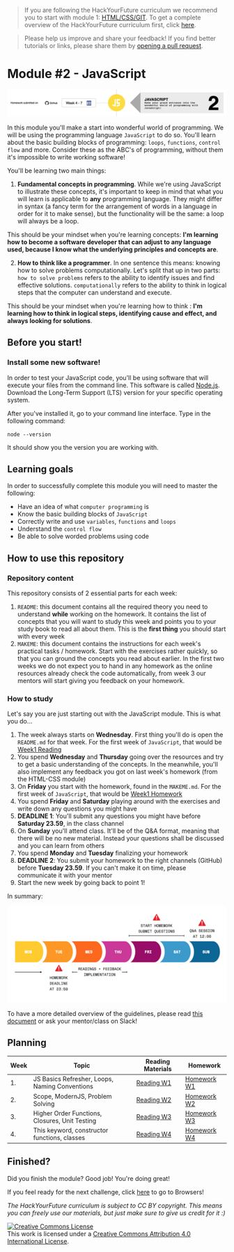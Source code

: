 > If you are following the HackYourFuture curriculum we recommend you to start with module 1: [HTML/CSS/GIT](https://github.com/HackYourFuture/HTML-CSS). To get a complete overview of the HackYourFuture curriculum first, click [here](https://github.com/HackYourFuture/curriculum).

> Please help us improve and share your feedback! If you find better tutorials
> or links, please share them by [opening a pull request](https://github.com/HackYourFuture/JavaScript/pulls).

# Module #2 - JavaScript

![JavaScript](./assets/javascript.png)

In this module you'll make a start into wonderful world of programming. We will be using the programming language `JavaScript` to do so. You'll learn about the basic building blocks of programming: `loops`, `functions`, `control flow` and more. Consider these as the ABC's of programming, without them it's impossible to write working software!

You'll be learning two main things:

1. **Fundamental concepts in programming**. While we're using JavaScript to illustrate these concepts, it's important to keep in mind that what you will learn is applicable to **any** programming language. They might differ in syntax (a fancy term for the arrangement of words in a language in order for it to make sense), but the functionality will be the same: a loop will always be a loop.

This should be your mindset when you're learning concepts: **I'm learning how to become a software developer that can adjust to any language used, because I know what the underlying principles and concepts are**.

2. **How to think like a programmer**. In one sentence this means: knowing how to solve problems computationally. Let's split that up in two parts: `how to solve problems` refers to the ability to identify issues and find effective solutions. `computationally` refers to the ability to think in logical steps that the computer can understand and execute.

This should be your mindset when you're learning how to think : **I'm learning how to think in logical steps, identifying cause and effect, and always looking for solutions**.

## Before you start!

### Install some new software!

In order to test your JavaScript code, you'll be using software that will execute your files from the command line. This software is called [Node.js](https://nodejs.org/en/download/). Download the Long-Term Support (LTS) version for your specific operating system.

After you've installed it, go to your command line interface. Type in the following command:

```
node --version
```

It should show you the version you are working with.

## Learning goals

In order to successfully complete this module you will need to master the following:

- Have an idea of what `computer programming` is
- Know the basic building blocks of `JavaScript`
- Correctly write and use `variables`, `functions` and `loops`
- Understand the `control flow`
- Be able to solve worded problems using code

## How to use this repository

### Repository content

This repository consists of 2 essential parts for each week:

1. `README`: this document contains all the required theory you need to understand **while** working on the homework. It contains the list of concepts that you will want to study this week and points you to your study book to read all about them. This is the **first thing** you should start with every week
2. `MAKEME`: this document contains the instructions for each week's practical tasks / homework. Start with the exercises rather quickly, so that you can ground the concepts you read about earlier. In the first two weeks we do not expect you to hand in any homework as the online resources already check the code automatically, from week 3 our mentors will start giving you feedback on your homework.

### How to study

Let's say you are just starting out with the JavaScript module. This is what you do...

1. The week always starts on **Wednesday**. First thing you'll do is open the `README.md` for that week. For the first week of `JavaScript`, that would be [Week1 Reading](/Week1/README.md)
2. You spend **Wednesday** and **Thursday** going over the resources and try to get a basic understanding of the concepts. In the meanwhile, you'll also implement any feedback you got on last week's homework (from the HTML-CSS module)
3. On **Friday** you start with the homework, found in the `MAKEME.md`. For the first week of `JavaScript`, that would be [Week1 Homework](/Week1/MAKEME.md)
4. You spend **Friday** and **Saturday** playing around with the exercises and write down any questions you might have
5. **DEADLINE 1**: You'll submit any questions you might have before **Saturday 23.59**, in the class channel
6. On **Sunday** you'll attend class. It'll be of the Q&A format, meaning that there will be no new material. Instead your questions shall be discussed and you can learn from others
7. You spend **Monday** and **Tuesday** finalizing your homework
8. **DEADLINE 2**: You submit your homework to the right channels (GitHub) before **Tuesday 23.59**. If you can't make it on time, please communicate it with your mentor
9. Start the new week by going back to point 1!

In summary:

![Weekflow](assets/weekflow.png)

To have a more detailed overview of the guidelines, please read [this document](https://docs.google.com/document/d/1JUaEbxMQTyljAPFsWIbbLwwvvIXZ0VCHmCCN8RaeVIc/edit?usp=sharing) or ask your mentor/class on Slack!


## Planning

| Week | Topic                                                      | Reading Materials                                                                       | Homework                                                                                 |
| ---- | ---------------------------------------------------------- | --------------------------------------------------------------------------------------- | ---------------------------------------------------------------------------------------- |
| 1.   | JS Basics Refresher, Loops, Naming Conventions                         | [Reading W1](/Week1/README.md) | [Homework W1](/Week1/MAKEME.md) |
| 2.   | Scope, ModernJS, Problem Solving                                       | [Reading W2](/Week2/README.md) | [Homework W2](/Week2/MAKEME.md) |
| 3.   | Higher Order Functions, Closures, Unit Testing                         | [Reading W3](/Week3/README.md) | [Homework W3](/Week3/MAKEME.md) |
| 4.   | This keyword, constructor functions, classes                           | [Reading W4](/Week4/README.md) | [Homework W4](/Week4/MAKEME.md) |

## Finished?

Did you finish the module? Good job! You're doing great!

If you feel ready for the next challenge, click [here](https://www.github.com/HackYourFuture/Browsers) to go to Browsers!

_The HackYourFuture curriculum is subject to CC BY copyright. This means you can freely use our materials, but just make sure to give us credit for it :)_

<a rel="license" href="http://creativecommons.org/licenses/by/4.0/"><img alt="Creative Commons License" style="border-width:0" src="https://i.creativecommons.org/l/by/4.0/88x31.png" /></a><br />This work is licensed under a <a rel="license" href="http://creativecommons.org/licenses/by/4.0/">Creative Commons Attribution 4.0 International License</a>.
